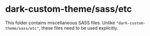 # dark-custom-theme/sass/etc

This folder contains miscellaneous SASS files. Unlike `"dark-custom-theme/sass/etc"`, these files
need to be used explicitly.
